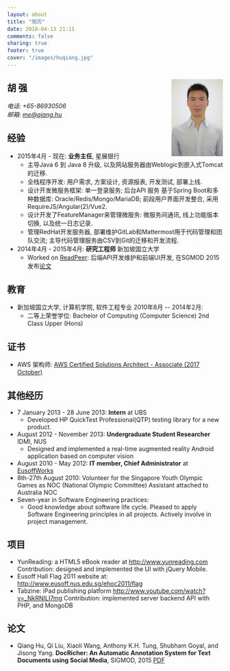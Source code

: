 ```yaml
---
layout: about
title: "简历"
date: 2018-04-13 21:11
comments: false
sharing: true
footer: true
cover: "/images/huqiang.jpg"
---
```


## 胡 强
<img src="/assets/img/huqiang.jpg" title="Profile picture of Qiang Hu" alt="This is Hu Qiang's profile picture in resume'" width="120" style="margin-top:-52px; float:right">  

_电话:  +65-86930506_  
_邮箱: <me@qiang.hu>_  

## 经验  
* 2015年4月 - 现在: **业务主任**, 星展银行  
  * 主导Java 6 到 Java 8 升级, 以及网站服务器由Weblogic到嵌入式Tomcat的迁移.  
  * 全栈程序开发: 用户需求, 方案设计, 资源报表, 开发测试, 部署上线.  
  * 设计开发微服务框架: 单一登录服务; 后台API 服务 基于Spring Boot和多种数据库: Oracle/Redis/Mongo/MariaDB; 前段用户界面开发整合, 采用RequireJS/Angular(2)/Vue2.  
  * 设计开发了FeatureManager来管理微服务: 微服务间通讯, 线上功能版本切换, 以及统一日志记录.  
  * 管理RedHat开发服务器, 部署维护GitLab和Mattermost用于代码管理和团队交流; 主导代码管理服务由CSV到Git的迁移和开发流程.  
* 2014年4月 - 2015年4月: **研究工程师** 新加坡国立大学  
  * Worked on [ReadPeer](http://readpeer.com): 后端API开发维护和前端UI开发, 在SGMOD 2015 发布[论文](docricher.pdf)  

## 教育  
* 新加坡国立大学, 计算机学院, 软件工程专业 2010年8月 -- 2014年2月:  
  * 二等上荣誉学位: Bachelor of Computing (Computer Science) 2nd Class Upper (Hons)  

## 证书
* AWS 架构师: [AWS Certified Solutions Architect - Associate (2017 October)](https://www.certmetrics.com/amazon/public/badge.aspx?i=1&t=c&d=2017-10-23&ci=AWS00330872)  

## 其他经历  
* 7 January 2013 - 28 June 2013: **Intern** at UBS  
	* Developed HP QuickTest Professional(QTP) testing library for a new product.
* August 2012 - November 2013: **Undergraduate Student Researcher** IDMI, NUS   
	* Designed and implemented a real-time augmented reality Android application based on computer vision
* August 2010 - May 2012: **IT member, Chief Administrator** at  [EusoffWorks](https://www.facebook.com/eusoffworks)  
* 8th-27th August 2010: Volunteer for the Singapore Youth Olympic Games as NOC (National Olympic Committee) Assistant attached to Australia NOC  
*	Seven-year in Software Engineering practices:  
	* Good knowledge about software life cycle. Pleased to apply Software Engineering principles in all projects. Actively involve in project management.

## 项目  
* YunReading: a HTML5 eBook reader at <http://www.yunreading.com>
	Contribution: designed and implemented the UI with jQuery Mobile.  
* Eusoff Hall Flag 2011 website at: <http://www.eusoff.nus.edu.sg/ehoc2011/flag>
* Tabzine: iPad publishing platform <http://www.youtube.com/watch?v=_NkRNILI7mg>
	Contribution: implemented server backend API with PHP, and MongoDB  

## 论文  
* Qiang Hu, Qi Liu, Xiaoli Wang, Anthony K.H. Tung, Shubham Goyal, and Jisong Yang. __DocRicher: An Automatic Annotation System for Text Documents using Social Media__,  SIGMOD, 2015 [PDF](docricher.pdf)
